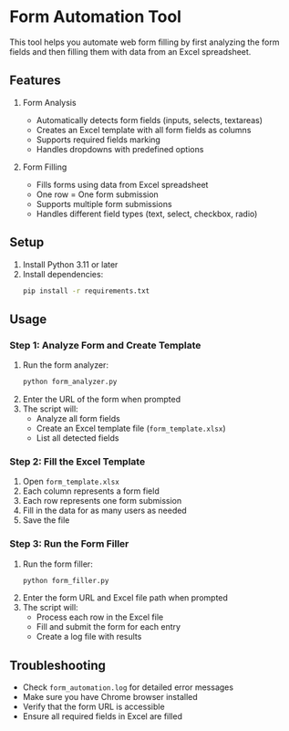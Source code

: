 # Form Automation Tool

This tool helps you automate web form filling by first analyzing the form fields and then filling them with data from an Excel spreadsheet.

## Features

1. Form Analysis
   - Automatically detects form fields (inputs, selects, textareas)
   - Creates an Excel template with all form fields as columns
   - Supports required fields marking
   - Handles dropdowns with predefined options

2. Form Filling
   - Fills forms using data from Excel spreadsheet
   - One row = One form submission
   - Supports multiple form submissions
   - Handles different field types (text, select, checkbox, radio)

## Setup

1. Install Python 3.11 or later
2. Install dependencies:
   ```bash
   pip install -r requirements.txt
   ```

## Usage

### Step 1: Analyze Form and Create Template

1. Run the form analyzer:
   ```bash
   python form_analyzer.py
   ```
2. Enter the URL of the form when prompted
3. The script will:
   - Analyze all form fields
   - Create an Excel template file (`form_template.xlsx`)
   - List all detected fields

### Step 2: Fill the Excel Template

1. Open `form_template.xlsx`
2. Each column represents a form field
3. Each row represents one form submission
4. Fill in the data for as many users as needed
5. Save the file

### Step 3: Run the Form Filler

1. Run the form filler:
   ```bash
   python form_filler.py
   ```
2. Enter the form URL and Excel file path when prompted
3. The script will:
   - Process each row in the Excel file
   - Fill and submit the form for each entry
   - Create a log file with results

## Troubleshooting

- Check `form_automation.log` for detailed error messages
- Make sure you have Chrome browser installed
- Verify that the form URL is accessible
- Ensure all required fields in Excel are filled
